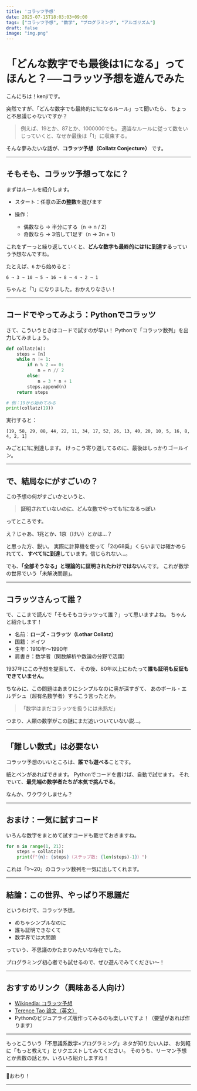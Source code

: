 ```yaml
---
title: 'コラッツ予想'
date: 2025-07-15T18:03:03+09:00
tags: ["コラッツ予想", "数学", "プログラミング", "アルゴリズム"]
draft: false
image: "img.png"
---
```


# 「どんな数字でも最後は1になる」ってほんと？──コラッツ予想を遊んでみた

こんにちは！kenjiです。

突然ですが、「どんな数字でも最終的に1になるルール」って聞いたら、
ちょっと不思議じゃないですか？

> 例えば、19とか、87とか、1000000でも。
> 適当なルールに従って数をいじっていくと、なぜか最後は「1」に収束する。

そんな夢みたいな話が、**コラッツ予想（Collatz Conjecture）** です。

---

## そもそも、コラッツ予想ってなに？

まずはルールを紹介します。

* スタート：任意の**正の整数**を選びます
* 操作：

    * 偶数なら → 半分にする（n → n / 2）
    * 奇数なら → 3倍して1足す（n → 3n + 1）

これをずーっと繰り返していくと、**どんな数字も最終的には1に到達する**っていう予想なんですね。

たとえば、`6` から始めると：

```
6 → 3 → 10 → 5 → 16 → 8 → 4 → 2 → 1
```

ちゃんと「1」になりました。おかえりなさい！

---

## コードでやってみよう：Pythonでコラッツ

さて、こういうときはコードで試すのが早い！
Pythonで「コラッツ数列」を出力してみましょう。

```python
def collatz(n):
    steps = [n]
    while n != 1:
        if n % 2 == 0:
            n = n // 2
        else:
            n = 3 * n + 1
        steps.append(n)
    return steps

# 例：19から始めてみる
print(collatz(19))
```

実行すると：

```
[19, 58, 29, 88, 44, 22, 11, 34, 17, 52, 26, 13, 40, 20, 10, 5, 16, 8, 4, 2, 1]
```

みごとに1に到達します。
けっこう寄り道してるのに、最後はしっかりゴールイン。

---

## で、結局なにがすごいの？

この予想の何がすごいかというと、

> **証明されていないのに、どんな数でやっても1になるっぽい**

ってところです。

え？じゃあ、1兆とか、1京（けい）とかは…？

と思った方、鋭い。
実際に計算機を使って「2の68乗」くらいまでは確かめられてて、
**すべて1に到達**しています。信じられない…。

でも、**「全部そうなる」と理論的に証明されたわけではない**んです。
これが数学の世界でいう「未解決問題」。

---

## コラッツさんって誰？

で、ここまで読んで「そもそもコラッツって誰？」って思いますよね。
ちゃんと紹介します！

* 名前：**ローズ・コラッツ（Lothar Collatz）**
* 国籍：ドイツ
* 生年：1910年〜1990年
* 肩書き：数学者（関数解析や数論の分野で活躍）

1937年にこの予想を提案して、
その後、80年以上にわたって**誰も証明も反証もできていません**。

ちなみに、この問題はあまりにシンプルなのに奥が深すぎて、
あのポール・エルデシュ（超有名数学者）すらこう言ったとか。

> 「数学はまだコラッツを扱うには未熟だ」

つまり、人類の数学がこの謎にまだ追いついていない説…。

---

## 「難しい数式」は必要ない

コラッツ予想のいいところは、**誰でも遊べる**ことです。

紙とペンがあればできます。
Pythonでコードを書けば、自動で試せます。
それでいて、**最先端の数学者たちが本気で挑んでる**。

なんか、ワクワクしません？

---

## おまけ：一気に試すコード

いろんな数字をまとめて試すコードも載せておきますね。

```python
for n in range(1, 21):
    steps = collatz(n)
    print(f"{n}: {steps}（ステップ数: {len(steps)-1}）")
```

これは「1～20」のコラッツ数列を一気に出してくれます。

---

## 結論：この世界、やっぱり不思議だ

というわけで、コラッツ予想。

* めちゃシンプルなのに
* 誰も証明できなくて
* 数学界では大問題

っていう、不思議のかたまりみたいな存在でした。

プログラミング初心者でも試せるので、ぜひ遊んでみてください〜！

---

## おすすめリンク（興味ある人向け）

* [Wikipedia: コラッツ予想](https://ja.wikipedia.org/wiki/コラッツ予想)
* [Terence Tao 論文（英文）](https://arxiv.org/abs/1909.03562)
* Pythonのビジュアライズ版作ってみるのも楽しいですよ！（要望があれば作ります）

---

もっとこういう「不思議系数学×プログラミング」ネタが知りたい人は、
お気軽に「もっと教えて」とリクエストしてみてください。
そのうち、リーマン予想とか素数の話とか、いろいろ紹介しますね！

---

📮おわり！

---
